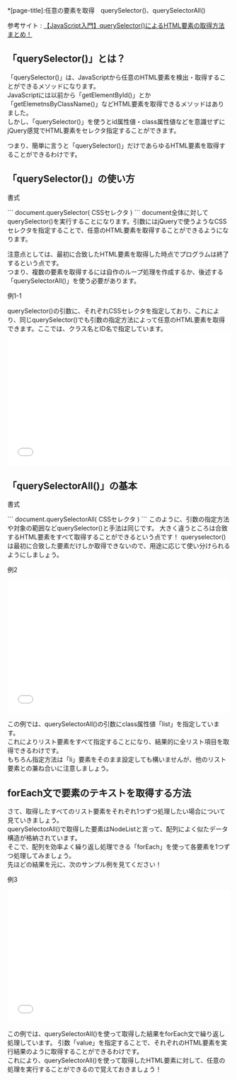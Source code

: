 *[page-title]:任意の要素を取得　querySelector()、querySelectorAll()

参考サイト
: [【JavaScript入門】querySelector()によるHTML要素の取得方法まとめ！](https://www.sejuku.net/blog/70581)

## 「querySelector()」とは？

「querySelector()」は、JavaScriptから任意のHTML要素を検出・取得することができるメソッドになります。  
JavaScriptには以前から「getElementById()」とか「getElemetnsByClassName()」などHTML要素を取得できるメソッドはありました。  
しかし、「querySelector()」を使うとid属性値・class属性値などを意識せずにjQuery感覚でHTML要素をセレクタ指定することができます。

つまり、簡単に言うと「querySelector()」だけであらゆるHTML要素を取得することができるわけです。


## 「querySelector()」の使い方

<p class="tmp"><span>書式</span></p>
```
document.querySelector( CSSセレクタ )
```
document全体に対してquerySelector()を実行することになります。引数にはjQueryで使うようなCSSセレクタを指定することで、任意のHTML要素を取得することができるようになります。

注意点としては、<span class="red bold">最初に合致したHTML要素を取得した時点でプログラムは終了</span>するという点です。  
つまり、複数の要素を取得するには自作のループ処理を作成するか、後述する「querySelectorAll()」を使う必要があります。

<div class="exp">
	<p class="tmp"><span>例1-1</span></p>
	querySelector()の引数に、それぞれCSSセレクタを指定しており、これにより、同じquerySelector()でも引数の指定方法によって任意のHTML要素を取得できます。ここでは、クラス名とID名で指定しています。
	<iframe width="100%" height="300" src="//jsfiddle.net/hirao/fxLvn94g/5/embedded/js,html,result/" allowfullscreen="allowfullscreen" allowpaymentrequest frameborder="0"></iframe>
</div>

## 「querySelectorAll()」の基本

<p class="tmp"><span>書式</span></p>
```
document.querySelectorAll( CSSセレクタ )
```
このように、引数の指定方法や対象の範囲などquerySelector()と手法は同じです。
大きく違うところは合致するHTML要素を<span class="green bold">すべて取得</span>することができるという点です！
queryselector()は最初に合致した要素だけしか取得できないので、用途に応じて使い分けられるようにしましょう。

<div class="exp">
	<p class="tmp"><span>例2</span></p>
<iframe width="100%" height="300" src="//jsfiddle.net/hirao/o7vf3yq6/3/embedded/js,html,result/" allowfullscreen="allowfullscreen" allowpaymentrequest frameborder="0"></iframe>
</div>

この例では、querySelectorAll()の引数にclass属性値「list」を指定しています。  
これによりリスト要素をすべて指定することになり、結果的に全リスト項目を取得できるわけです。  
もちろん指定方法は「li」要素をそのまま設定しても構いませんが、他のリスト要素との兼ね合いに注意しましょう。

## forEach文で要素のテキストを取得する方法

さて、取得したすべてのリスト要素をそれぞれ1つずつ処理したい場合について見ていきましょう。  
querySelectorAll()で取得した要素はNodeListと言って、配列によく似たデータ構造が格納されています。  
そこで、配列を効率よく繰り返し処理できる「forEach」を使って各要素を1つずつ処理してみましょう。  
先ほどの結果を元に、次のサンプル例を見てください！

<div class="exp">
	<p class="tmp"><span>例3</span></p>
	<iframe width="100%" height="300" src="//jsfiddle.net/hirao/56y9f87h/1/embedded/js,html,result/" allowfullscreen="allowfullscreen" allowpaymentrequest frameborder="0"></iframe>
</div>

この例では、querySelectorAll()を使って取得した結果をforEach文で繰り返し処理しています。
引数「value」を指定することで、それぞれのHTML要素を実行結果のように取得することができるわけです。  
これにより、querySelectorAll()を使って取得したHTML要素に対して、任意の処理を実行することができるので覚えておきましょう！  